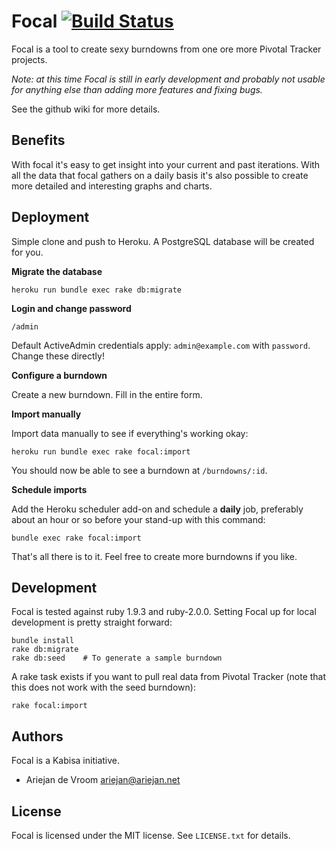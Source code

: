 # Focal [![Build Status](https://travis-ci.org/kabisaict/focal.png?branch=master)](https://travis-ci.org/kabisaict/focal)

Focal is a tool to create sexy burndowns from one ore more Pivotal Tracker
projects.

_Note: at this time Focal is still in early development and probably not
usable for anything else than adding more features and fixing bugs._

See the github wiki for more details.

## Benefits

With focal it's easy to get insight into your current and past iterations. With
all the data that focal gathers on a daily basis it's also possible to create 
more detailed and interesting graphs and charts.

## Deployment

Simple clone and push to Heroku. A PostgreSQL database will be created for you.

**Migrate the database**

    heroku run bundle exec rake db:migrate
    
**Login and change password**

    /admin

Default ActiveAdmin credentials apply: `admin@example.com` with `password`. 
Change these directly!

**Configure a burndown**

Create a new burndown. Fill in the entire form. 

**Import manually**

Import data manually to see if everything's working okay:

    heroku run bundle exec rake focal:import
    
You should now be able to see a burndown at `/burndowns/:id`.

**Schedule imports**

Add the Heroku scheduler add-on and schedule a **daily** job, preferably
about an hour or so before your stand-up with this command:

    bundle exec rake focal:import

That's all there is to it. Feel free to create more burndowns if you like.

## Development

Focal is tested against ruby 1.9.3 and ruby-2.0.0. Setting Focal up for local
development is pretty straight forward:

    bundle install
    rake db:migrate
    rake db:seed    # To generate a sample burndown

A rake task exists if you want to pull real data from Pivotal Tracker (note that
this does not work with the seed burndown):

    rake focal:import

## Authors

Focal is a Kabisa initiative.

 * Ariejan de Vroom <ariejan@ariejan.net>

## License

Focal is licensed under the MIT license. See `LICENSE.txt` for details.
